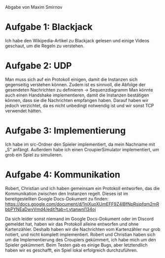 Abgabe von Maxim Smirnov

# Aufgabe 1: Blackjack

Ich habe den Wikipedia-Artikel zu Blackjack gelesen und einige Videos geschaut, um die Regeln zu verstehen.

# Aufgabe 2: UDP

Man muss sich auf ein Protokoll einigen, damit die Instanzen sich gegenseitig verstehen können. Zudem ist es sinnvoll, die Abfolge der gesendeten Nachrichten zu definieren -> Sequenzdiagramm
Man könnte auch einen Handshake implementieren, damit die Instanzen bestätigen können, dass sie die Nachrichten empfangen haben.
Darauf haben wir jedoch verzichtet, da es nicht unbedingt notwendig ist und wir sonst TCP verwendet hätten.

# Aufgabe 3: Implementierung

Ich habe im src-Ordner den Spieler implementiert, da mein Nachname mit „S“ anfängt. Außerdem habe ich einen CroupierSimulator implementiert, um grob ein Spiel zu simulieren.

# Aufgabe 4: Kommunikation

Robert, Christian und ich haben gemeinsam ein Protokoll entworfen, das die Kommunikation zwischen den Instanzen regelt.
Dieses ist im bereitgestellten Google Docs-Dokument zu finden:
https://docs.google.com/document/d/1niXuoXUmEFF9Z4lBfNpRsipfqm2mRbbPYNEaDwvVmd4/edit?tab=t.ytanwnl134oj

Da sich leider sonst niemand im Google Docs-Dokument oder im Discord gemeldet hat, haben wir das Protokoll alleine entworfen und ohne Kartenzähler.
Deshalb haben wir die Nachrichten vom Kartenzähler nur grob notiert, und nicht komplett implementiert.
Robert und Christian haben sich um die Implementierung des Croupiers gekümmert, ich habe mich um den Spieler gekümmert.
Beim Testen gab es einige Bugs, aber letztendlich haben wir es geschafft, ein Spiel lokal erfolgreich durchzuführen.


